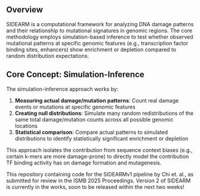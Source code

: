 ## Overview

SIDEARM is a computational framework for analyzing DNA damage patterns and their relationship to mutational signatures in genomic regions. The core methodology employs simulation-based inference to test whether observed mutational patterns at specific genomic features (e.g., transcription factor binding sites, enhancers) show enrichment or depletion compared to random distribution expectations.

## Core Concept: Simulation-Inference

The simulation-inference approach works by:

1. **Measuring actual damage/mutation patterns**: Count real damage events or mutations at specific genomic features
2. **Creating null distributions**: Simulate many random redistributions of the same total damage/mutation counts across all possible genomic locations
3. **Statistical comparison**: Compare actual patterns to simulated distributions to identify statistically significant enrichment or depletion

This approach isolates the contribution from sequence context biases (e.g., certain k-mers are more damage-prone) to directly model the contribution TF binding activity has on damage formation and mutagenesis.

This repository containing code for the SIDEARMv1 pipeline by Chi et. al., as submitted for review in the ISMB 2025 Proceedings. Version 2 of SIDEARM is currently in the works, soon to be released within the next two weeks!
